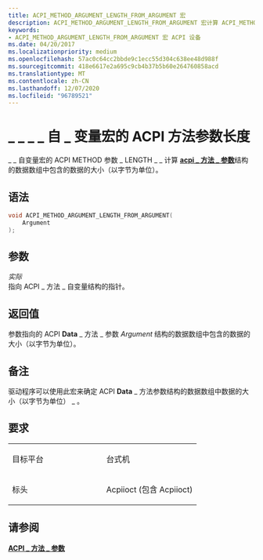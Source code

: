 ```yaml
---
title: ACPI_METHOD_ARGUMENT_LENGTH_FROM_ARGUMENT 宏
description: ACPI_METHOD_ARGUMENT_LENGTH_FROM_ARGUMENT 宏计算 ACPI_METHOD_ARGUMENT 结构的数据数组中包含的数据的大小（以字节为单位）。
keywords:
- ACPI_METHOD_ARGUMENT_LENGTH_FROM_ARGUMENT 宏 ACPI 设备
ms.date: 04/20/2017
ms.localizationpriority: medium
ms.openlocfilehash: 57ac0c64cc2bbde9c1ecc55d304c638ee48d988f
ms.sourcegitcommit: 418e6617e2a695c9cb4b37b5b60e264760858acd
ms.translationtype: MT
ms.contentlocale: zh-CN
ms.lasthandoff: 12/07/2020
ms.locfileid: "96789521"
---
```

# <a name="acpi_method_argument_length_from_argument-macro"></a>\_ \_ \_ \_ 自 \_ 变量宏的 ACPI 方法参数长度


\_ \_ 自变量宏的 ACPI METHOD 参数 \_ LENGTH \_ \_ 计算 [**acpi \_ 方法 \_ 参数**](/windows-hardware/drivers/ddi/acpiioct/ns-acpiioct-_acpi_method_argument_v1)结构的数据数组中包含的数据的大小（以字节为单位）。

<a name="syntax"></a>语法
------

```cpp
void ACPI_METHOD_ARGUMENT_LENGTH_FROM_ARGUMENT(
    Argument
);
```

<a name="parameters"></a>参数
----------

*实际*   
指向 ACPI \_ 方法 \_ 自变量结构的指针。

<a name="return-value"></a>返回值
------------

参数指向的 ACPI **Data** \_ 方法 \_ 参数 *Argument* 结构的数据数组中包含的数据的大小（以字节为单位）。

<a name="remarks"></a>备注
-------

驱动程序可以使用此宏来确定 ACPI **Data** \_ 方法参数结构的数据数组中数据的大小（以字节为单位） \_ 。

<a name="requirements"></a>要求
------------

<table>
<colgroup>
<col width="50%" />
<col width="50%" />
</colgroup>
<tbody>
<tr>
<td><p>目标平台</p></td>
<td>台式机</td>
</tr>
<tr>
<td><p>标头</p></td>
<td>Acpiioct (包含 Acpiioct) </td>
</tr>
</tbody>
</table>

## <a name="see-also"></a>请参阅


[**ACPI \_ 方法 \_ 参数**](/windows-hardware/drivers/ddi/acpiioct/ns-acpiioct-_acpi_method_argument_v1)

 

